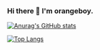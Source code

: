 

<!--
**orangeboyChen/orangeboyChen** is a ✨ _special_ ✨ repository because its `README.md` (this file) appears on your GitHub profile.

Here are some ideas to get you started:

- 🔭 I’m currently working on ...
- 🌱 I’m currently learning ...
- 👯 I’m looking to collaborate on ...
- 🤔 I’m looking for help with ...
- 💬 Ask me about ...
- 📫 How to reach me: ...
- 😄 Pronouns: ...
- ⚡ Fun fact: ...
-->
### Hi there 👋  I'm orangeboy.


[![Anurag's GitHub stats](https://github-readme-stats.vercel.app/api?username=orangeboyChen&count_private=true&theme=vue)](hhttps://github-readme-stats.vercel.app/api?username=orangeboyChen)

[![Top Langs](https://github-readme-stats.vercel.app/api/top-langs/?username=orangeboyChen&layout=compact&theme=vue)](https://github.com/anuraghazra/github-readme-stats)
